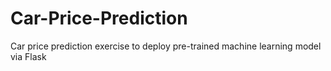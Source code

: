 # Car-Price-Prediction
Car price prediction exercise to deploy pre-trained machine learning model via Flask
